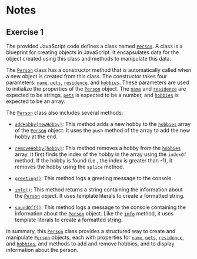# Notes

## Exercise 1

The provided JavaScript code defines a class named [`Person`](command:_github.copilot.openSymbolFromReferences?%5B%7B%22%24mid%22%3A1%2C%22fsPath%22%3A%22%2FUsers%2Fcazaresmr%2FDesktop%2FtrueCoders%2Frepos%2FJavaScript_OOP%2Fapp.js%22%2C%22external%22%3A%22file%3A%2F%2F%2FUsers%2Fcazaresmr%2FDesktop%2FtrueCoders%2Frepos%2FJavaScript_OOP%2Fapp.js%22%2C%22path%22%3A%22%2FUsers%2Fcazaresmr%2FDesktop%2FtrueCoders%2Frepos%2FJavaScript_OOP%2Fapp.js%22%2C%22scheme%22%3A%22file%22%7D%2C%7B%22line%22%3A1%2C%22character%22%3A0%7D%5D "app.js"). A class is a blueprint for creating objects in JavaScript. It encapsulates data for the object created using this class and methods to manipulate this data.

The [`Person`](command:_github.copilot.openSymbolFromReferences?%5B%7B%22%24mid%22%3A1%2C%22fsPath%22%3A%22%2FUsers%2Fcazaresmr%2FDesktop%2FtrueCoders%2Frepos%2FJavaScript_OOP%2Fapp.js%22%2C%22external%22%3A%22file%3A%2F%2F%2FUsers%2Fcazaresmr%2FDesktop%2FtrueCoders%2Frepos%2FJavaScript_OOP%2Fapp.js%22%2C%22path%22%3A%22%2FUsers%2Fcazaresmr%2FDesktop%2FtrueCoders%2Frepos%2FJavaScript_OOP%2Fapp.js%22%2C%22scheme%22%3A%22file%22%7D%2C%7B%22line%22%3A1%2C%22character%22%3A0%7D%5D "app.js") class has a constructor method that is automatically called when a new object is created from this class. The constructor takes four parameters: [`name`](command:_github.copilot.openSymbolFromReferences?%5B%7B%22%24mid%22%3A1%2C%22fsPath%22%3A%22%2FUsers%2Fcazaresmr%2FDesktop%2FtrueCoders%2Frepos%2FJavaScript_OOP%2Fapp.js%22%2C%22external%22%3A%22file%3A%2F%2F%2FUsers%2Fcazaresmr%2FDesktop%2FtrueCoders%2Frepos%2FJavaScript_OOP%2Fapp.js%22%2C%22path%22%3A%22%2FUsers%2Fcazaresmr%2FDesktop%2FtrueCoders%2Frepos%2FJavaScript_OOP%2Fapp.js%22%2C%22scheme%22%3A%22file%22%7D%2C%7B%22line%22%3A2%2C%22character%22%3A14%7D%5D "app.js"), [`pets`](command:_github.copilot.openSymbolFromReferences?%5B%7B%22%24mid%22%3A1%2C%22fsPath%22%3A%22%2FUsers%2Fcazaresmr%2FDesktop%2FtrueCoders%2Frepos%2FJavaScript_OOP%2Fapp.js%22%2C%22external%22%3A%22file%3A%2F%2F%2FUsers%2Fcazaresmr%2FDesktop%2FtrueCoders%2Frepos%2FJavaScript_OOP%2Fapp.js%22%2C%22path%22%3A%22%2FUsers%2Fcazaresmr%2FDesktop%2FtrueCoders%2Frepos%2FJavaScript_OOP%2Fapp.js%22%2C%22scheme%22%3A%22file%22%7D%2C%7B%22line%22%3A2%2C%22character%22%3A20%7D%5D "app.js"), [`residence`](command:_github.copilot.openSymbolFromReferences?%5B%7B%22%24mid%22%3A1%2C%22fsPath%22%3A%22%2FUsers%2Fcazaresmr%2FDesktop%2FtrueCoders%2Frepos%2FJavaScript_OOP%2Fapp.js%22%2C%22external%22%3A%22file%3A%2F%2F%2FUsers%2Fcazaresmr%2FDesktop%2FtrueCoders%2Frepos%2FJavaScript_OOP%2Fapp.js%22%2C%22path%22%3A%22%2FUsers%2Fcazaresmr%2FDesktop%2FtrueCoders%2Frepos%2FJavaScript_OOP%2Fapp.js%22%2C%22scheme%22%3A%22file%22%7D%2C%7B%22line%22%3A2%2C%22character%22%3A26%7D%5D "app.js"), and [`hobbies`](command:_github.copilot.openSymbolFromReferences?%5B%7B%22%24mid%22%3A1%2C%22fsPath%22%3A%22%2FUsers%2Fcazaresmr%2FDesktop%2FtrueCoders%2Frepos%2FJavaScript_OOP%2Fapp.js%22%2C%22external%22%3A%22file%3A%2F%2F%2FUsers%2Fcazaresmr%2FDesktop%2FtrueCoders%2Frepos%2FJavaScript_OOP%2Fapp.js%22%2C%22path%22%3A%22%2FUsers%2Fcazaresmr%2FDesktop%2FtrueCoders%2Frepos%2FJavaScript_OOP%2Fapp.js%22%2C%22scheme%22%3A%22file%22%7D%2C%7B%22line%22%3A2%2C%22character%22%3A37%7D%5D "app.js"). These parameters are used to initialize the properties of the [`Person`](command:_github.copilot.openSymbolFromReferences?%5B%7B%22%24mid%22%3A1%2C%22fsPath%22%3A%22%2FUsers%2Fcazaresmr%2FDesktop%2FtrueCoders%2Frepos%2FJavaScript_OOP%2Fapp.js%22%2C%22external%22%3A%22file%3A%2F%2F%2FUsers%2Fcazaresmr%2FDesktop%2FtrueCoders%2Frepos%2FJavaScript_OOP%2Fapp.js%22%2C%22path%22%3A%22%2FUsers%2Fcazaresmr%2FDesktop%2FtrueCoders%2Frepos%2FJavaScript_OOP%2Fapp.js%22%2C%22scheme%22%3A%22file%22%7D%2C%7B%22line%22%3A1%2C%22character%22%3A0%7D%5D "app.js") object. The [`name`](command:_github.copilot.openSymbolFromReferences?%5B%7B%22%24mid%22%3A1%2C%22fsPath%22%3A%22%2FUsers%2Fcazaresmr%2FDesktop%2FtrueCoders%2Frepos%2FJavaScript_OOP%2Fapp.js%22%2C%22external%22%3A%22file%3A%2F%2F%2FUsers%2Fcazaresmr%2FDesktop%2FtrueCoders%2Frepos%2FJavaScript_OOP%2Fapp.js%22%2C%22path%22%3A%22%2FUsers%2Fcazaresmr%2FDesktop%2FtrueCoders%2Frepos%2FJavaScript_OOP%2Fapp.js%22%2C%22scheme%22%3A%22file%22%7D%2C%7B%22line%22%3A2%2C%22character%22%3A14%7D%5D "app.js") and [`residence`](command:_github.copilot.openSymbolFromReferences?%5B%7B%22%24mid%22%3A1%2C%22fsPath%22%3A%22%2FUsers%2Fcazaresmr%2FDesktop%2FtrueCoders%2Frepos%2FJavaScript_OOP%2Fapp.js%22%2C%22external%22%3A%22file%3A%2F%2F%2FUsers%2Fcazaresmr%2FDesktop%2FtrueCoders%2Frepos%2FJavaScript_OOP%2Fapp.js%22%2C%22path%22%3A%22%2FUsers%2Fcazaresmr%2FDesktop%2FtrueCoders%2Frepos%2FJavaScript_OOP%2Fapp.js%22%2C%22scheme%22%3A%22file%22%7D%2C%7B%22line%22%3A2%2C%22character%22%3A26%7D%5D "app.js") are expected to be strings, [`pets`](command:_github.copilot.openSymbolFromReferences?%5B%7B%22%24mid%22%3A1%2C%22fsPath%22%3A%22%2FUsers%2Fcazaresmr%2FDesktop%2FtrueCoders%2Frepos%2FJavaScript_OOP%2Fapp.js%22%2C%22external%22%3A%22file%3A%2F%2F%2FUsers%2Fcazaresmr%2FDesktop%2FtrueCoders%2Frepos%2FJavaScript_OOP%2Fapp.js%22%2C%22path%22%3A%22%2FUsers%2Fcazaresmr%2FDesktop%2FtrueCoders%2Frepos%2FJavaScript_OOP%2Fapp.js%22%2C%22scheme%22%3A%22file%22%7D%2C%7B%22line%22%3A2%2C%22character%22%3A20%7D%5D "app.js") is expected to be a number, and [`hobbies`](command:_github.copilot.openSymbolFromReferences?%5B%7B%22%24mid%22%3A1%2C%22fsPath%22%3A%22%2FUsers%2Fcazaresmr%2FDesktop%2FtrueCoders%2Frepos%2FJavaScript_OOP%2Fapp.js%22%2C%22external%22%3A%22file%3A%2F%2F%2FUsers%2Fcazaresmr%2FDesktop%2FtrueCoders%2Frepos%2FJavaScript_OOP%2Fapp.js%22%2C%22path%22%3A%22%2FUsers%2Fcazaresmr%2FDesktop%2FtrueCoders%2Frepos%2FJavaScript_OOP%2Fapp.js%22%2C%22scheme%22%3A%22file%22%7D%2C%7B%22line%22%3A2%2C%22character%22%3A37%7D%5D "app.js") is expected to be an array.

The [`Person`](command:_github.copilot.openSymbolFromReferences?%5B%7B%22%24mid%22%3A1%2C%22fsPath%22%3A%22%2FUsers%2Fcazaresmr%2FDesktop%2FtrueCoders%2Frepos%2FJavaScript_OOP%2Fapp.js%22%2C%22external%22%3A%22file%3A%2F%2F%2FUsers%2Fcazaresmr%2FDesktop%2FtrueCoders%2Frepos%2FJavaScript_OOP%2Fapp.js%22%2C%22path%22%3A%22%2FUsers%2Fcazaresmr%2FDesktop%2FtrueCoders%2Frepos%2FJavaScript_OOP%2Fapp.js%22%2C%22scheme%22%3A%22file%22%7D%2C%7B%22line%22%3A1%2C%22character%22%3A0%7D%5D "app.js") class also includes several methods:

- [`addHobby(newHobby)`](command:_github.copilot.openSymbolFromReferences?%5B%7B%22%24mid%22%3A1%2C%22fsPath%22%3A%22%2FUsers%2Fcazaresmr%2FDesktop%2FtrueCoders%2Frepos%2FJavaScript_OOP%2Fapp.js%22%2C%22external%22%3A%22file%3A%2F%2F%2FUsers%2Fcazaresmr%2FDesktop%2FtrueCoders%2Frepos%2FJavaScript_OOP%2Fapp.js%22%2C%22path%22%3A%22%2FUsers%2Fcazaresmr%2FDesktop%2FtrueCoders%2Frepos%2FJavaScript_OOP%2Fapp.js%22%2C%22scheme%22%3A%22file%22%7D%2C%7B%22line%22%3A9%2C%22character%22%3A2%7D%5D "app.js"): This method adds a new hobby to the [`hobbies`](command:_github.copilot.openSymbolFromReferences?%5B%7B%22%24mid%22%3A1%2C%22fsPath%22%3A%22%2FUsers%2Fcazaresmr%2FDesktop%2FtrueCoders%2Frepos%2FJavaScript_OOP%2Fapp.js%22%2C%22external%22%3A%22file%3A%2F%2F%2FUsers%2Fcazaresmr%2FDesktop%2FtrueCoders%2Frepos%2FJavaScript_OOP%2Fapp.js%22%2C%22path%22%3A%22%2FUsers%2Fcazaresmr%2FDesktop%2FtrueCoders%2Frepos%2FJavaScript_OOP%2Fapp.js%22%2C%22scheme%22%3A%22file%22%7D%2C%7B%22line%22%3A2%2C%22character%22%3A37%7D%5D "app.js") array of the [`Person`](command:_github.copilot.openSymbolFromReferences?%5B%7B%22%24mid%22%3A1%2C%22fsPath%22%3A%22%2FUsers%2Fcazaresmr%2FDesktop%2FtrueCoders%2Frepos%2FJavaScript_OOP%2Fapp.js%22%2C%22external%22%3A%22file%3A%2F%2F%2FUsers%2Fcazaresmr%2FDesktop%2FtrueCoders%2Frepos%2FJavaScript_OOP%2Fapp.js%22%2C%22path%22%3A%22%2FUsers%2Fcazaresmr%2FDesktop%2FtrueCoders%2Frepos%2FJavaScript_OOP%2Fapp.js%22%2C%22scheme%22%3A%22file%22%7D%2C%7B%22line%22%3A1%2C%22character%22%3A0%7D%5D "app.js") object. It uses the `push` method of the array to add the new hobby at the end.

- [`removeHobby(hobby)`](command:_github.copilot.openSymbolFromReferences?%5B%7B%22%24mid%22%3A1%2C%22fsPath%22%3A%22%2FUsers%2Fcazaresmr%2FDesktop%2FtrueCoders%2Frepos%2FJavaScript_OOP%2Fapp.js%22%2C%22external%22%3A%22file%3A%2F%2F%2FUsers%2Fcazaresmr%2FDesktop%2FtrueCoders%2Frepos%2FJavaScript_OOP%2Fapp.js%22%2C%22path%22%3A%22%2FUsers%2Fcazaresmr%2FDesktop%2FtrueCoders%2Frepos%2FJavaScript_OOP%2Fapp.js%22%2C%22scheme%22%3A%22file%22%7D%2C%7B%22line%22%3A13%2C%22character%22%3A2%7D%5D "app.js"): This method removes a hobby from the [`hobbies`](command:_github.copilot.openSymbolFromReferences?%5B%7B%22%24mid%22%3A1%2C%22fsPath%22%3A%22%2FUsers%2Fcazaresmr%2FDesktop%2FtrueCoders%2Frepos%2FJavaScript_OOP%2Fapp.js%22%2C%22external%22%3A%22file%3A%2F%2F%2FUsers%2Fcazaresmr%2FDesktop%2FtrueCoders%2Frepos%2FJavaScript_OOP%2Fapp.js%22%2C%22path%22%3A%22%2FUsers%2Fcazaresmr%2FDesktop%2FtrueCoders%2Frepos%2FJavaScript_OOP%2Fapp.js%22%2C%22scheme%22%3A%22file%22%7D%2C%7B%22line%22%3A2%2C%22character%22%3A37%7D%5D "app.js") array. It first finds the index of the hobby in the array using the `indexOf` method. If the hobby is found (i.e., the index is greater than -1), it removes the hobby using the `splice` method.

- [`greeting()`](command:_github.copilot.openSymbolFromReferences?%5B%7B%22%24mid%22%3A1%2C%22fsPath%22%3A%22%2FUsers%2Fcazaresmr%2FDesktop%2FtrueCoders%2Frepos%2FJavaScript_OOP%2Fapp.js%22%2C%22external%22%3A%22file%3A%2F%2F%2FUsers%2Fcazaresmr%2FDesktop%2FtrueCoders%2Frepos%2FJavaScript_OOP%2Fapp.js%22%2C%22path%22%3A%22%2FUsers%2Fcazaresmr%2FDesktop%2FtrueCoders%2Frepos%2FJavaScript_OOP%2Fapp.js%22%2C%22scheme%22%3A%22file%22%7D%2C%7B%22line%22%3A20%2C%22character%22%3A2%7D%5D "app.js"): This method logs a greeting message to the console.

- [`info()`](command:_github.copilot.openSymbolFromReferences?%5B%7B%22%24mid%22%3A1%2C%22fsPath%22%3A%22%2FUsers%2Fcazaresmr%2FDesktop%2FtrueCoders%2Frepos%2FJavaScript_OOP%2Fapp.js%22%2C%22external%22%3A%22file%3A%2F%2F%2FUsers%2Fcazaresmr%2FDesktop%2FtrueCoders%2Frepos%2FJavaScript_OOP%2Fapp.js%22%2C%22path%22%3A%22%2FUsers%2Fcazaresmr%2FDesktop%2FtrueCoders%2Frepos%2FJavaScript_OOP%2Fapp.js%22%2C%22scheme%22%3A%22file%22%7D%2C%7B%22line%22%3A24%2C%22character%22%3A2%7D%5D "app.js"): This method returns a string containing the information about the [`Person`](command:_github.copilot.openSymbolFromReferences?%5B%7B%22%24mid%22%3A1%2C%22fsPath%22%3A%22%2FUsers%2Fcazaresmr%2FDesktop%2FtrueCoders%2Frepos%2FJavaScript_OOP%2Fapp.js%22%2C%22external%22%3A%22file%3A%2F%2F%2FUsers%2Fcazaresmr%2FDesktop%2FtrueCoders%2Frepos%2FJavaScript_OOP%2Fapp.js%22%2C%22path%22%3A%22%2FUsers%2Fcazaresmr%2FDesktop%2FtrueCoders%2Frepos%2FJavaScript_OOP%2Fapp.js%22%2C%22scheme%22%3A%22file%22%7D%2C%7B%22line%22%3A1%2C%22character%22%3A0%7D%5D "app.js") object. It uses template literals to create a formatted string.

- [`soundOff()`](command:_github.copilot.openSymbolFromReferences?%5B%7B%22%24mid%22%3A1%2C%22fsPath%22%3A%22%2FUsers%2Fcazaresmr%2FDesktop%2FtrueCoders%2Frepos%2FJavaScript_OOP%2Fapp.js%22%2C%22external%22%3A%22file%3A%2F%2F%2FUsers%2Fcazaresmr%2FDesktop%2FtrueCoders%2Frepos%2FJavaScript_OOP%2Fapp.js%22%2C%22path%22%3A%22%2FUsers%2Fcazaresmr%2FDesktop%2FtrueCoders%2Frepos%2FJavaScript_OOP%2Fapp.js%22%2C%22scheme%22%3A%22file%22%7D%2C%7B%22line%22%3A30%2C%22character%22%3A2%7D%5D "app.js"): This method logs a message to the console containing the information about the [`Person`](command:_github.copilot.openSymbolFromReferences?%5B%7B%22%24mid%22%3A1%2C%22fsPath%22%3A%22%2FUsers%2Fcazaresmr%2FDesktop%2FtrueCoders%2Frepos%2FJavaScript_OOP%2Fapp.js%22%2C%22external%22%3A%22file%3A%2F%2F%2FUsers%2Fcazaresmr%2FDesktop%2FtrueCoders%2Frepos%2FJavaScript_OOP%2Fapp.js%22%2C%22path%22%3A%22%2FUsers%2Fcazaresmr%2FDesktop%2FtrueCoders%2Frepos%2FJavaScript_OOP%2Fapp.js%22%2C%22scheme%22%3A%22file%22%7D%2C%7B%22line%22%3A1%2C%22character%22%3A0%7D%5D "app.js") object. Like the [`info`](command:_github.copilot.openSymbolFromReferences?%5B%7B%22%24mid%22%3A1%2C%22fsPath%22%3A%22%2FUsers%2Fcazaresmr%2FDesktop%2FtrueCoders%2Frepos%2FJavaScript_OOP%2Fapp.js%22%2C%22external%22%3A%22file%3A%2F%2F%2FUsers%2Fcazaresmr%2FDesktop%2FtrueCoders%2Frepos%2FJavaScript_OOP%2Fapp.js%22%2C%22path%22%3A%22%2FUsers%2Fcazaresmr%2FDesktop%2FtrueCoders%2Frepos%2FJavaScript_OOP%2Fapp.js%22%2C%22scheme%22%3A%22file%22%7D%2C%7B%22line%22%3A24%2C%22character%22%3A2%7D%5D "app.js") method, it uses template literals to create a formatted string.

In summary, this [`Person`](command:_github.copilot.openSymbolFromReferences?%5B%7B%22%24mid%22%3A1%2C%22fsPath%22%3A%22%2FUsers%2Fcazaresmr%2FDesktop%2FtrueCoders%2Frepos%2FJavaScript_OOP%2Fapp.js%22%2C%22external%22%3A%22file%3A%2F%2F%2FUsers%2Fcazaresmr%2FDesktop%2FtrueCoders%2Frepos%2FJavaScript_OOP%2Fapp.js%22%2C%22path%22%3A%22%2FUsers%2Fcazaresmr%2FDesktop%2FtrueCoders%2Frepos%2FJavaScript_OOP%2Fapp.js%22%2C%22scheme%22%3A%22file%22%7D%2C%7B%22line%22%3A1%2C%22character%22%3A0%7D%5D "app.js") class provides a structured way to create and manipulate [`Person`](command:_github.copilot.openSymbolFromReferences?%5B%7B%22%24mid%22%3A1%2C%22fsPath%22%3A%22%2FUsers%2Fcazaresmr%2FDesktop%2FtrueCoders%2Frepos%2FJavaScript_OOP%2Fapp.js%22%2C%22external%22%3A%22file%3A%2F%2F%2FUsers%2Fcazaresmr%2FDesktop%2FtrueCoders%2Frepos%2FJavaScript_OOP%2Fapp.js%22%2C%22path%22%3A%22%2FUsers%2Fcazaresmr%2FDesktop%2FtrueCoders%2Frepos%2FJavaScript_OOP%2Fapp.js%22%2C%22scheme%22%3A%22file%22%7D%2C%7B%22line%22%3A1%2C%22character%22%3A0%7D%5D "app.js") objects, each with properties for [`name`](command:_github.copilot.openSymbolFromReferences?%5B%7B%22%24mid%22%3A1%2C%22fsPath%22%3A%22%2FUsers%2Fcazaresmr%2FDesktop%2FtrueCoders%2Frepos%2FJavaScript_OOP%2Fapp.js%22%2C%22external%22%3A%22file%3A%2F%2F%2FUsers%2Fcazaresmr%2FDesktop%2FtrueCoders%2Frepos%2FJavaScript_OOP%2Fapp.js%22%2C%22path%22%3A%22%2FUsers%2Fcazaresmr%2FDesktop%2FtrueCoders%2Frepos%2FJavaScript_OOP%2Fapp.js%22%2C%22scheme%22%3A%22file%22%7D%2C%7B%22line%22%3A2%2C%22character%22%3A14%7D%5D "app.js"), [`pets`](command:_github.copilot.openSymbolFromReferences?%5B%7B%22%24mid%22%3A1%2C%22fsPath%22%3A%22%2FUsers%2Fcazaresmr%2FDesktop%2FtrueCoders%2Frepos%2FJavaScript_OOP%2Fapp.js%22%2C%22external%22%3A%22file%3A%2F%2F%2FUsers%2Fcazaresmr%2FDesktop%2FtrueCoders%2Frepos%2FJavaScript_OOP%2Fapp.js%22%2C%22path%22%3A%22%2FUsers%2Fcazaresmr%2FDesktop%2FtrueCoders%2Frepos%2FJavaScript_OOP%2Fapp.js%22%2C%22scheme%22%3A%22file%22%7D%2C%7B%22line%22%3A2%2C%22character%22%3A20%7D%5D "app.js"), [`residence`](command:_github.copilot.openSymbolFromReferences?%5B%7B%22%24mid%22%3A1%2C%22fsPath%22%3A%22%2FUsers%2Fcazaresmr%2FDesktop%2FtrueCoders%2Frepos%2FJavaScript_OOP%2Fapp.js%22%2C%22external%22%3A%22file%3A%2F%2F%2FUsers%2Fcazaresmr%2FDesktop%2FtrueCoders%2Frepos%2FJavaScript_OOP%2Fapp.js%22%2C%22path%22%3A%22%2FUsers%2Fcazaresmr%2FDesktop%2FtrueCoders%2Frepos%2FJavaScript_OOP%2Fapp.js%22%2C%22scheme%22%3A%22file%22%7D%2C%7B%22line%22%3A2%2C%22character%22%3A26%7D%5D "app.js"), and [`hobbies`](command:_github.copilot.openSymbolFromReferences?%5B%7B%22%24mid%22%3A1%2C%22fsPath%22%3A%22%2FUsers%2Fcazaresmr%2FDesktop%2FtrueCoders%2Frepos%2FJavaScript_OOP%2Fapp.js%22%2C%22external%22%3A%22file%3A%2F%2F%2FUsers%2Fcazaresmr%2FDesktop%2FtrueCoders%2Frepos%2FJavaScript_OOP%2Fapp.js%22%2C%22path%22%3A%22%2FUsers%2Fcazaresmr%2FDesktop%2FtrueCoders%2Frepos%2FJavaScript_OOP%2Fapp.js%22%2C%22scheme%22%3A%22file%22%7D%2C%7B%22line%22%3A2%2C%22character%22%3A37%7D%5D "app.js"), and methods to add and remove hobbies, and to display information about the person.
